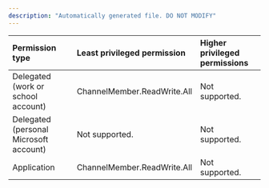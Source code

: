 ```yaml
---
description: "Automatically generated file. DO NOT MODIFY"
---
```


|Permission type|Least privileged permission|Higher privileged permissions|
|:---|:---|:---|
|Delegated (work or school account)|ChannelMember.ReadWrite.All|Not supported.|
|Delegated (personal Microsoft account)|Not supported.|Not supported.|
|Application|ChannelMember.ReadWrite.All|Not supported.|

